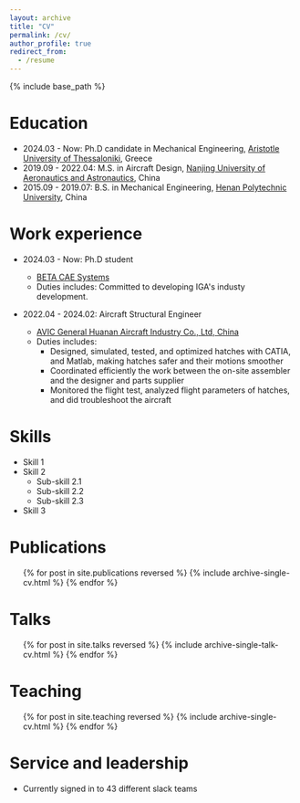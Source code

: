 ```yaml
---
layout: archive
title: "CV"
permalink: /cv/
author_profile: true
redirect_from:
  - /resume
---
```


{% include base_path %}

Education
======
* 2024.03 - Now: Ph.D candidate in Mechanical Engineering, [Aristotle University of Thessaloniki](https://www.auth.gr/en/), Greece
* 2019.09 - 2022.04: M.S. in Aircraft Design, [Nanjing University of Aeronautics and Astronautics](https://www.nuaa.edu.cn/), China
* 2015.09 - 2019.07: B.S. in Mechanical Engineering, [Henan Polytechnic University](https://www.hpu.edu.cn/), China

Work experience
======
* 2024.03 - Now: Ph.D student
  * [BETA CAE Systems](https://www.beta-cae.com/)
  * Duties includes: Committed to developing IGA's industy development.
  
* 2022.04 - 2024.02: Aircraft Structural Engineer
  * [AVIC General Huanan Aircraft Industry Co., Ltd, China](https://www.avicgeneral.com/sy/index.shtml)
  * Duties includes:
    * Designed, simulated, tested, and optimized hatches with CATIA, and Matlab, making hatches safer and their 
motions smoother
    * Coordinated efficiently the work between the on-site assembler and the designer and parts supplier
    * Monitored the flight test, analyzed flight parameters of hatches, and did troubleshoot the aircraft
  
Skills
======
* Skill 1
* Skill 2
  * Sub-skill 2.1
  * Sub-skill 2.2
  * Sub-skill 2.3
* Skill 3

Publications
======
  <ul>{% for post in site.publications reversed %}
    {% include archive-single-cv.html %}
  {% endfor %}</ul>
  
Talks
======
  <ul>{% for post in site.talks reversed %}
    {% include archive-single-talk-cv.html  %}
  {% endfor %}</ul>
  
Teaching
======
  <ul>{% for post in site.teaching reversed %}
    {% include archive-single-cv.html %}
  {% endfor %}</ul>
  
Service and leadership
======
* Currently signed in to 43 different slack teams
